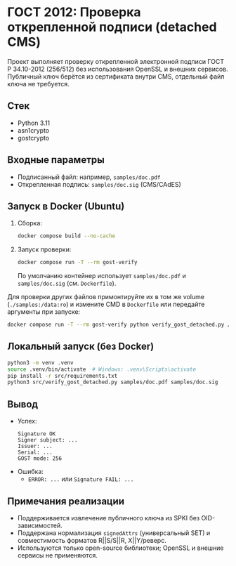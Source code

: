 # ГОСТ 2012: Проверка открепленной подписи (detached CMS)

Проект выполняет проверку открепленной электронной подписи ГОСТ Р 34.10-2012 (256/512) без использования OpenSSL и внешних сервисов. Публичный ключ берётся из сертификата внутри CMS, отдельный файл ключа не требуется.

## Стек
- Python 3.11
- asn1crypto
- gostcrypto

## Входные параметры
- Подписанный файл: например, `samples/doc.pdf`
- Открепленная подпись: `samples/doc.sig` (CMS/CAdES)

## Запуск в Docker (Ubuntu)
1. Сборка:
   ```bash
   docker compose build --no-cache
   ```
2. Запуск проверки:
   ```bash
   docker compose run -T --rm gost-verify
   ```
   По умолчанию контейнер использует `samples/doc.pdf` и `samples/doc.sig` (см. `Dockerfile`).

Для проверки других файлов примонтируйте их в том же volume (`./samples:/data:ro`) и измените CMD в `Dockerfile` или передайте аргументы при запуске:
```bash
docker compose run -T --rm gost-verify python verify_gost_detached.py /data/your.pdf /data/your.sig
```

## Локальный запуск (без Docker)
```bash
python3 -m venv .venv
source .venv/bin/activate  # Windows: .venv\Scripts\activate
pip install -r src/requirements.txt
python3 src/verify_gost_detached.py samples/doc.pdf samples/doc.sig
```

## Вывод
- Успех:
  ```
  Signature OK
  Signer subject: ...
  Issuer: ...
  Serial: ...
  GOST mode: 256
  ```
- Ошибка:
  - `ERROR: ...` или `Signature FAIL: ...`

## Примечания реализации
- Поддерживается извлечение публичного ключа из SPKI без OID-зависимостей.
- Поддержана нормализация `signedAttrs` (универсальный SET) и совместимость форматов R||S/S||R, X||Y/реверс.
- Используются только open-source библиотеки; OpenSSL и внешние сервисы не применяются.



